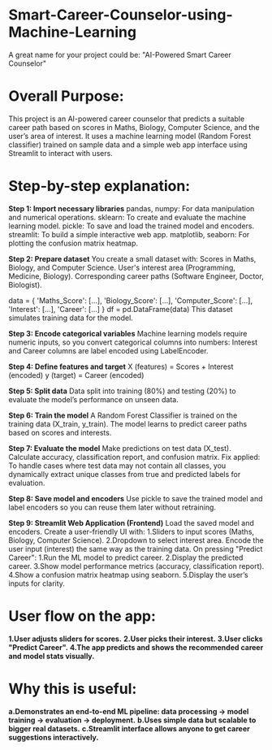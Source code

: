 # Smart-Career-Counselor-using-Machine-Learning
A great name for your project could be:  "AI-Powered Smart Career Counselor"

# Overall Purpose:
This project is an AI-powered career counselor that predicts a suitable career path based on scores in Maths, Biology, Computer Science, and the user’s area of interest. It uses a machine learning model (Random Forest classifier) trained on sample data and a simple web app interface using Streamlit to interact with users.

# Step-by-step explanation:

**Step 1: Import necessary libraries**
pandas, numpy: For data manipulation and numerical operations.
sklearn: To create and evaluate the machine learning model.
pickle: To save and load the trained model and encoders.
streamlit: To build a simple interactive web app.
matplotlib, seaborn: For plotting the confusion matrix heatmap.

**Step 2: Prepare dataset**
You create a small dataset with:
Scores in Maths, Biology, and Computer Science.
User's interest area (Programming, Medicine, Biology).
Corresponding career paths (Software Engineer, Doctor, Biologist).

data = {
    'Maths_Score': [...],
    'Biology_Score': [...],
    'Computer_Score': [...],
    'Interest': [...],
    'Career': [...]
}
df = pd.DataFrame(data)
This dataset simulates training data for the model.

**Step 3: Encode categorical variables**
Machine learning models require numeric inputs, so you convert categorical columns into numbers:
Interest and Career columns are label encoded using LabelEncoder.

**Step 4: Define features and target**
X (features) = Scores + Interest (encoded)
y (target) = Career (encoded)

**Step 5: Split data**
Data split into training (80%) and testing (20%) to evaluate the model’s performance on unseen data.

**Step 6: Train the model**
A Random Forest Classifier is trained on the training data (X_train, y_train).
The model learns to predict career paths based on scores and interests.

**Step 7: Evaluate the model**
Make predictions on test data (X_test).
Calculate accuracy, classification report, and confusion matrix.
Fix applied: To handle cases where test data may not contain all classes, you dynamically extract unique classes from true and predicted labels for evaluation.

**Step 8: Save model and encoders**
Use pickle to save the trained model and label encoders so you can reuse them later without retraining.

**Step 9: Streamlit Web Application (Frontend)**
Load the saved model and encoders.
Create a user-friendly UI with:
1.Sliders to input scores (Maths, Biology, Computer Science).
2.Dropdown to select interest area.
Encode the user input (interest) the same way as the training data.
On pressing "Predict Career":
1.Run the ML model to predict career.
2.Display the predicted career.
3.Show model performance metrics (accuracy, classification report).
4.Show a confusion matrix heatmap using seaborn.
5.Display the user’s inputs for clarity.


# User flow on the app:
**1.User adjusts sliders for scores.**
**2.User picks their interest.**
**3.User clicks "Predict Career".**
**4.The app predicts and shows the recommended career and model stats visually.**


# Why this is useful:
**a.Demonstrates an end-to-end ML pipeline: data processing → model training → evaluation → deployment.**
**b.Uses simple data but scalable to bigger real datasets.**
**c.Streamlit interface allows anyone to get career suggestions interactively.**
